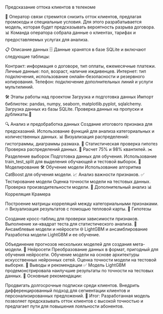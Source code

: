 Предсказание оттока клиентов в телекоме

📡 Оператор связи стремится снизить отток клиентов, предлагая промокоды и специальные условия.
Для этого разрабатывается модель, которая будет предсказывать вероятность разрыва договора.
📊 Команда оператора собрала данные о клиентах, тарифах и предоставляемых услугах для анализа.


📋 Описание данных
🗄️ Данные хранятся в базе SQLite и включают следующие таблицы:


Контракт: информация о договоре, тип оплаты, ежемесячные платежи.
Личные данные: пол, возраст, наличие иждивенцев.
Интернет: тип подключения, использование онлайн-безопасности и резервного копирования.
Телефон: подключение дополнительных линий и услуги мультилиний.


🛠️ Этапы работы над проектом
 Загрузка и подготовка данных
 Импорт библиотек: pandas, numpy, seaborn, matplotlib.pyplot, sqlalchemy.
 Загрузка данных из базы SQLite.
 Проверка данных на пропуски и дубликаты.🧐


🔍 Анализ и предобработка данных
Создание итогового признака для предсказаний.
Использование функций для анализа категориальных и количественных данных.
📊 Визуализация распределений: гистограммы, диаграммы размаха.
🧪 Статистическая проверка гипотез
Проверка распределений данных.
📍 Расчет 75% и 98% квантилей.
✂️ Разделение выборок
Подготовка данных для обучения.
Использование train_test_split для выделения обучающей и тестовой выборок.
🤖 Моделирование
🛠️ Обучение модели
Использование алгоритма CatBoost для обучения модели.
📈 Анализ важности признаков.
✅ Тестирование модели
Оценка точности модели на тестовых данных.
Проверка производительности модели.
🧩 Дополнительный анализ
📊 Корреляция Крамера

Построение матрицы корреляций между категориальными признаками.
🔥 Визуализация результатов с помощью тепловой карты.
🔬 Гипотезы

Создание кросс-таблиц для проверки зависимости признаков.
Выполнение хи-квадрат теста для статистического анализа.
🌟 Ансамблевые модели и нейросети
🌐 LightGBM и ансамблирование
Разработка модели LightGBM и ее обучение.

Объединение прогнозов нескольких моделей для создания мета-модели.
🧠 Нейросети
Преобразование данных в формат, пригодный для обучения нейросети.
Обучение модели на основе архитектуры искусственных нейронных сетей.
Оценка точности модели на тестовой выборке.
📢 Выводы и рекомендации
✅ Модель LightGBM продемонстрировала наилучшие результаты по точности на тестовых данных.
📌 Основные рекомендации:

Продвигать долгосрочные подписки среди клиентов.
Внедрить дифференцированный подход для сегментации клиентов и персонализированных предложений.
🎯 Итог: Разработанная модель позволяет предсказывать отток клиентов с высокой точностью и предлагает пути для повышения лояльности абонентов.
